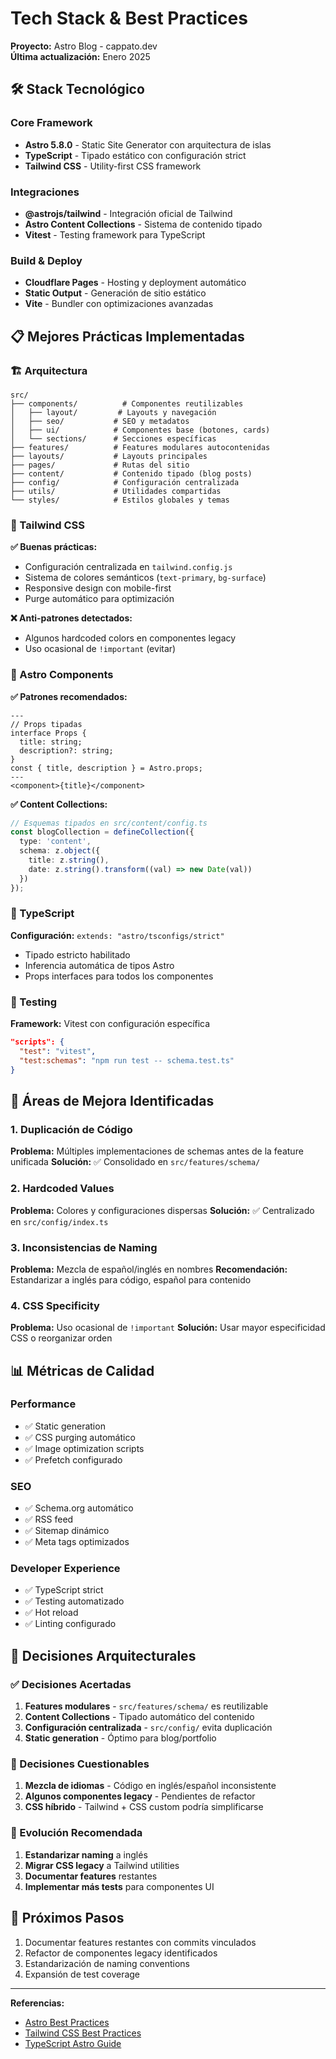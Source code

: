 # Tech Stack & Best Practices

**Proyecto:** Astro Blog - cappato.dev  
**Última actualización:** Enero 2025

## 🛠️ **Stack Tecnológico**

### **Core Framework**
- **Astro 5.8.0** - Static Site Generator con arquitectura de islas
- **TypeScript** - Tipado estático con configuración strict
- **Tailwind CSS** - Utility-first CSS framework

### **Integraciones**
- **@astrojs/tailwind** - Integración oficial de Tailwind
- **Astro Content Collections** - Sistema de contenido tipado
- **Vitest** - Testing framework para TypeScript

### **Build & Deploy**
- **Cloudflare Pages** - Hosting y deployment automático
- **Static Output** - Generación de sitio estático
- **Vite** - Bundler con optimizaciones avanzadas

## 📋 **Mejores Prácticas Implementadas**

### **🏗️ Arquitectura**
```
src/
├── components/          # Componentes reutilizables
│   ├── layout/         # Layouts y navegación
│   ├── seo/           # SEO y metadatos
│   ├── ui/            # Componentes base (botones, cards)
│   └── sections/      # Secciones específicas
├── features/          # Features modulares autocontenidas
├── layouts/           # Layouts principales
├── pages/             # Rutas del sitio
├── content/           # Contenido tipado (blog posts)
├── config/            # Configuración centralizada
├── utils/             # Utilidades compartidas
└── styles/            # Estilos globales y temas
```

### **🎨 Tailwind CSS**
**✅ Buenas prácticas:**
- Configuración centralizada en `tailwind.config.js`
- Sistema de colores semánticos (`text-primary`, `bg-surface`)
- Responsive design con mobile-first
- Purge automático para optimización

**❌ Anti-patrones detectados:**
- Algunos hardcoded colors en componentes legacy
- Uso ocasional de `!important` (evitar)

### **🧩 Astro Components**
**✅ Patrones recomendados:**
```astro
---
// Props tipadas
interface Props {
  title: string;
  description?: string;
}
const { title, description } = Astro.props;
---
<component>{title}</component>
```

**✅ Content Collections:**
```typescript
// Esquemas tipados en src/content/config.ts
const blogCollection = defineCollection({
  type: 'content',
  schema: z.object({
    title: z.string(),
    date: z.string().transform((val) => new Date(val))
  })
});
```

### **🔧 TypeScript**
**Configuración:** `extends: "astro/tsconfigs/strict"`
- Tipado estricto habilitado
- Inferencia automática de tipos Astro
- Props interfaces para todos los componentes

### **🧪 Testing**
**Framework:** Vitest con configuración específica
```json
"scripts": {
  "test": "vitest",
  "test:schemas": "npm run test -- schema.test.ts"
}
```

## 🚨 **Áreas de Mejora Identificadas**

### **1. Duplicación de Código**
**Problema:** Múltiples implementaciones de schemas antes de la feature unificada
**Solución:** ✅ Consolidado en `src/features/schema/`

### **2. Hardcoded Values**
**Problema:** Colores y configuraciones dispersas
**Solución:** ✅ Centralizado en `src/config/index.ts`

### **3. Inconsistencias de Naming**
**Problema:** Mezcla de español/inglés en nombres
**Recomendación:** Estandarizar a inglés para código, español para contenido

### **4. CSS Specificity**
**Problema:** Uso ocasional de `!important`
**Solución:** Usar mayor especificidad CSS o reorganizar orden

## 📊 **Métricas de Calidad**

### **Performance**
- ✅ Static generation
- ✅ CSS purging automático
- ✅ Image optimization scripts
- ✅ Prefetch configurado

### **SEO**
- ✅ Schema.org automático
- ✅ RSS feed
- ✅ Sitemap dinámico
- ✅ Meta tags optimizados

### **Developer Experience**
- ✅ TypeScript strict
- ✅ Testing automatizado
- ✅ Hot reload
- ✅ Linting configurado

## 🎯 **Decisiones Arquitecturales**

### **✅ Decisiones Acertadas**

1. **Features modulares** - `src/features/schema/` es reutilizable
2. **Content Collections** - Tipado automático del contenido
3. **Configuración centralizada** - `src/config/` evita duplicación
4. **Static generation** - Óptimo para blog/portfolio

### **🤔 Decisiones Cuestionables**

1. **Mezcla de idiomas** - Código en inglés/español inconsistente
2. **Algunos componentes legacy** - Pendientes de refactor
3. **CSS híbrido** - Tailwind + CSS custom podría simplificarse

### **🔄 Evolución Recomendada**

1. **Estandarizar naming** a inglés
2. **Migrar CSS legacy** a Tailwind utilities
3. **Documentar features** restantes
4. **Implementar más tests** para componentes UI

## 🚀 **Próximos Pasos**

1. Documentar features restantes con commits vinculados
2. Refactor de componentes legacy identificados
3. Estandarización de naming conventions
4. Expansión de test coverage

---

**Referencias:**
- [Astro Best Practices](https://docs.astro.build/en/concepts/why-astro/)
- [Tailwind CSS Best Practices](https://tailwindcss.com/docs/reusing-styles)
- [TypeScript Astro Guide](https://docs.astro.build/en/guides/typescript/)
